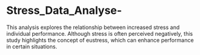 # Stress_Data_Analyse-
This analysis explores the relationship between increased stress and individual performance. Although stress is often perceived negatively, this study highlights the concept of eustress, which can enhance performance in certain situations.
